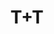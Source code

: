 ---
title: "T+T"
description: "T+T"
layout: shop
keywords:
  - 美食競賽
  - 台灣美食
  - 美食精選
datePublished: "2025-06-30"
dateModified: "2025-07-02"
city: "台北市"
district: "松山區"
address: "台北市松山區敦化北路165巷11號"
phone: "0227199191"
geo: "25.054840972665197, 121.5507047785528"
google_map: "https://maps.app.goo.gl/6oB55JhYPXfsXX7a6"
footinder: "https://footinder.com.tw/%E5%8F%B0%E5%8C%97%E5%B8%82%E6%9D%BE%E5%B1%B1%E5%8D%80/8794/"
official: "https://www.facebook.com/tt27199191/"
award:
  - name: "500盤"
    year: "2024"
    entries:
      - dishes:
          - "生蠔 | 麵線 | 蒜泥"
          - "松露 | 鴨腿 | 車輪餅"

---